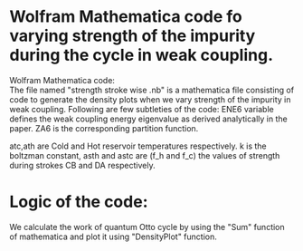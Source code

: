 # Wolfram Mathematica code fo varying strength of the impurity during the cycle in weak coupling.
 Wolfram Mathematica code: 
 <br />
The file named "strength stroke wise .nb" is a mathematica file consisting of code to generate the density plots when we vary strength of the impurity in weak coupling.
Following are few subtleties of the code: ENE6 variable defines the weak coupling energy eigenvalue as derived analytically in the paper. ZA6 is the corresponding partition function. <br />

atc,ath are Cold and Hot reservoir temperatures respectively.
k is the boltzman constant, asth and astc are (f_h and f_c) the values of strength during strokes CB and DA respectively.

# Logic of the code:
We calculate the work of quantum Otto cycle by using the "Sum" function of mathematica and plot it using "DensityPlot" function. 
